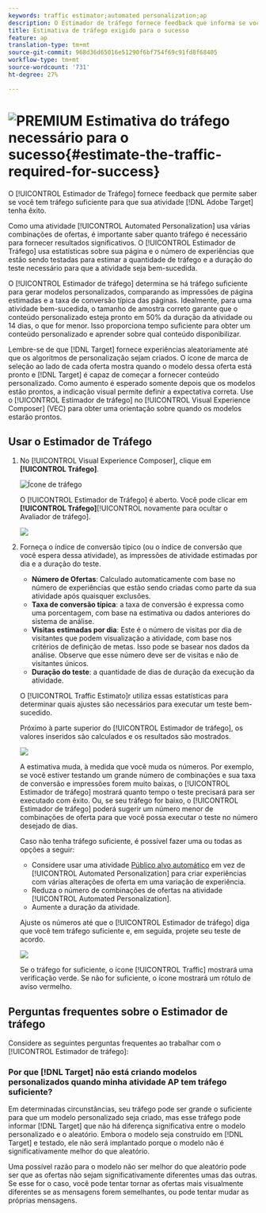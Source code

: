 ```yaml
---
keywords: traffic estimator;automated personalization;ap
description: O Estimador de tráfego fornece feedback que informa se você tem tráfego suficiente para que sua atividade Adobe Target tenha sucesso.
title: Estimativa de tráfego exigido para o sucesso
feature: ap
translation-type: tm+mt
source-git-commit: 968d36d65016e51290f6bf754f69c91fd8f68405
workflow-type: tm+mt
source-wordcount: '731'
ht-degree: 27%

---
```



# ![PREMIUM](/help/assets/premium.png) Estimativa do tráfego necessário para o sucesso{#estimate-the-traffic-required-for-success}

O [!UICONTROL Estimador de Tráfego] fornece feedback que permite saber se você tem tráfego suficiente para que sua atividade [!DNL Adobe Target] tenha êxito.

Como uma atividade [!UICONTROL Automated Personalization] usa várias combinações de ofertas, é importante saber quanto tráfego é necessário para fornecer resultados significativos. O [!UICONTROL Estimador de Tráfego] usa estatísticas sobre sua página e o número de experiências que estão sendo testadas para estimar a quantidade de tráfego e a duração do teste necessário para que a atividade seja bem-sucedida.

O [!UICONTROL Estimador de tráfego] determina se há tráfego suficiente para gerar modelos personalizados, comparando as impressões de página estimadas e a taxa de conversão típica das páginas. Idealmente, para uma atividade bem-sucedida, o tamanho de amostra correto garante que o conteúdo personalizado esteja pronto em 50% da duração da atividade ou 14 dias, o que for menor. Isso proporciona tempo suficiente para obter um conteúdo personalizado e aprender sobre qual conteúdo disponibilizar.

Lembre-se de que [!DNL Target] fornece experiências aleatoriamente até que os algoritmos de personalização sejam criados. O ícone de marca de seleção ao lado de cada oferta mostra quando o modelo dessa oferta está pronto e [!DNL Target] é capaz de começar a fornecer conteúdo personalizado. Como aumento é esperado somente depois que os modelos estão prontos, a indicação visual permite definir a expectativa correta. Use o [!UICONTROL Estimador de tráfego] no [!UICONTROL Visual Experience Composer] (VEC) para obter uma orientação sobre quando os modelos estarão prontos.

## Usar o Estimador de Tráfego

1. No [!UICONTROL Visual Experience Composer], clique em **[!UICONTROL Tráfego]**.

   ![Ícone de tráfego](/help/c-activities/t-automated-personalization/assets/icon-traffic.png)

   O [!UICONTROL Estimador de Tráfego] é aberto. Você pode clicar em **[!UICONTROL Tráfego]**[!UICONTROL  novamente para ocultar o Avaliador de tráfego].

   ![](assets/ap_est.png)

1. Forneça o índice de conversão típico (ou o índice de conversão que você espera dessa atividade), as impressões de atividade estimadas por dia e a duração do teste.

   * **Número de Ofertas**: Calculado automaticamente com base no número de experiências que estão sendo criadas como parte da sua atividade após quaisquer exclusões.
   * **Taxa de conversão típica**: a taxa de conversão é expressa como uma porcentagem, com base na estimativa ou dados anteriores do sistema de análise.
   * **Visitas estimadas por dia**: Este é o número de visitas por dia de visitantes que podem visualização a atividade, com base nos critérios de definição de metas. Isso pode se basear nos dados da análise. Observe que esse número deve ser de visitas e não de visitantes únicos.
   * **Duração do teste**: a quantidade de dias de duração da execução da atividade.

   O [!UICONTROL Traffic Estimato]r utiliza essas estatísticas para determinar quais ajustes são necessários para executar um teste bem-sucedido.

   Próximo à parte superior do [!UICONTROL Estimador de tráfego], os valores inseridos são calculados e os resultados são mostrados.

   ![](assets/ap_est_no.png)

   A estimativa muda, à medida que você muda os números. Por exemplo, se você estiver testando um grande número de combinações e sua taxa de conversão e impressões forem muito baixas, o [!UICONTROL Estimador de tráfego] mostrará quanto tempo o teste precisará para ser executado com êxito. Ou, se seu tráfego for baixo, o [!UICONTROL Estimador de tráfego] poderá sugerir um número menor de combinações de oferta para que você possa executar o teste no número desejado de dias.

   Caso não tenha tráfego suficiente, é possível fazer uma ou todas as opções a seguir:

   * Considere usar uma atividade [Público alvo automático](/help/c-activities/auto-target/auto-target-to-optimize.md) em vez de [!UICONTROL Automated Personalization] para criar experiências com várias alterações de oferta em uma variação de experiência.
   * Reduza o número de combinações de ofertas na atividade [!UICONTROL Automated Personalization].
   * Aumente a duração da atividade.

   Ajuste os números até que o [!UICONTROL Estimador de tráfego] diga que você tem tráfego suficiente e, em seguida, projete seu teste de acordo.

   ![](assets/ap_est_yes.png)

   Se o tráfego for suficiente, o ícone [!UICONTROL Traffic] mostrará uma verificação verde. Se não for suficiente, o ícone mostrará um rótulo de aviso vermelho.

## Perguntas frequentes sobre o Estimador de tráfego

Considere as seguintes perguntas frequentes ao trabalhar com o [!UICONTROL Estimador de tráfego]:

### Por que [!DNL Target] não está criando modelos personalizados quando minha atividade AP tem tráfego suficiente?

Em determinadas circunstâncias, seu tráfego pode ser grande o suficiente para que um modelo personalizado seja criado, mas esse tráfego pode informar [!DNL Target] que não há diferença significativa entre o modelo personalizado e o aleatório. Embora o modelo seja construído em [!DNL Target] e testado, ele não será implantado porque o modelo não é significativamente melhor do que aleatório.

Uma possível razão para o modelo não ser melhor do que aleatório pode ser que as ofertas não sejam significativamente diferentes umas das outras. Se esse for o caso, você pode tentar tornar as ofertas mais visualmente diferentes se as mensagens forem semelhantes, ou pode tentar mudar as próprias mensagens.
